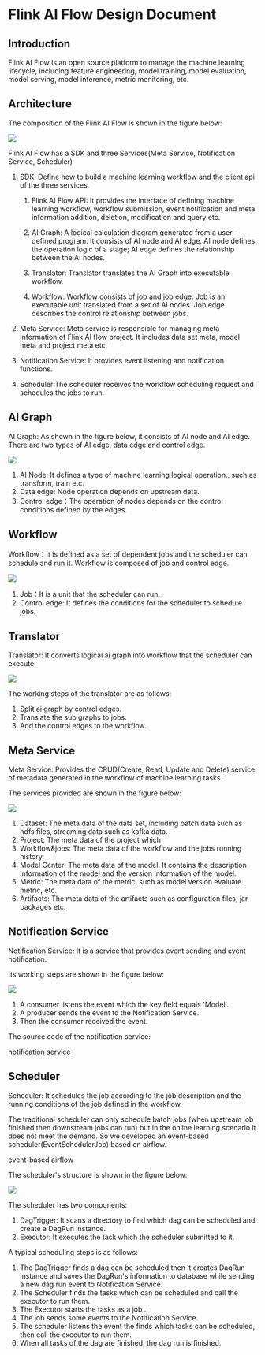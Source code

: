# Flink AI Flow Design Document

## Introduction

Flink AI Flow is an open source platform to manage the machine learning lifecycle, including feature engineering, 
model training, model evaluation, model serving, model inference, metric monitoring, etc.

## Architecture
 
The composition of the Flink AI ​​Flow is shown in the figure below:

![](images/architecture.png)

Flink AI Flow has a SDK and three Services(Meta Service, Notification Service, Scheduler)

1. SDK: Define how to build a machine learning workflow and the client api of the three services.

    1. Flink AI Flow API: It provides the interface of defining machine learning workflow, 
workflow submission, event notification and meta information addition, deletion, modification and query etc.

    2. AI Graph: A logical calculation diagram generated from a user-defined program. It consists of AI node and AI edge. 
AI node defines the operation logic of a stage; AI edge defines the relationship between the AI nodes.

    3. Translator: Translator translates the AI Graph into executable workflow.

    4. Workflow: Workflow consists of job and job edge. 
Job is an executable unit translated from a set of AI nodes. Job edge describes the control relationship between jobs.

2. Meta Service: Meta service is responsible for managing meta information of Flink AI flow project.
It includes data set meta, model meta and project meta etc.

3. Notification Service: It provides event listening and notification functions.

4. Scheduler:The scheduler receives the workflow scheduling request and schedules the jobs to run.

## AI Graph

AI Graph: As shown in the figure below, it consists of AI node and AI edge. 
There are two types of AI edge, data edge and control edge.

![](images/ai_graph.png)

1. AI Node: It defines a type of machine learning logical operation., such as transform, train etc.
2. Data edge: Node operation depends on upstream data.
3. Control edge：The operation of nodes depends on the control conditions defined by the edges.


## Workflow

Workflow：It is defined as a set of dependent jobs and the scheduler can schedule and run it.
Workflow is composed of job and control edge.


![](images/workflow.png)

1. Job：It is a unit that the scheduler can run.
2. Control edge: It defines the conditions for the scheduler to schedule jobs.

## Translator

Translator: It converts logical ai graph into workflow that the scheduler can execute.


![](images/translator.png)

The working steps of the translator are as follows:
1. Split ai graph by control edges.
2. Translate the sub graphs to jobs.
3. Add the control edges to the workflow.

## Meta Service

Meta Service: Provides the CRUD(Create, Read, Update and Delete) service of metadata generated in the workflow of machine learning tasks.

The services provided are shown in the figure below:

![](images/meta.png)

1. Dataset: The meta data of the data set, including batch data such as hdfs files, streaming data such as kafka data.
2. Project: The meta data of the project which
3. Workflow&jobs: The meta data of the workflow and the jobs running history.
4. Model Center: The meta data of the model. 
It contains the description information of the model and the version information of the model.
5. Metric: The meta data of the metric, such as model version evaluate metric, etc.
6. Artifacts: The meta data of the artifacts such as configuration files, jar packages etc.


## Notification Service

Notification Service: It is a service that provides event sending and event notification.

Its working steps are shown in the figure below:

![](images/notification.png)

1. A consumer listens the event which the key field equals 'Model'.
2. A producer sends the event to the Notification Service.
3. Then the consumer received the event.

The source code of the notification service: 

[notification service](../lib/notification_service)

## Scheduler

Scheduler: It schedules the job according to the job description and the running conditions of the job defined in the workflow.

The traditional scheduler can only schedule batch jobs (when upstream job finished then downstream jobs can run) 
but in the online learning scenario it does not meet the demand. So we developed an event-based scheduler(EventSchedulerJob) based on airflow.

[event-based airflow](../lib/airflow)

The scheduler's structure is shown in the figure below:

![](images/scheduler.png)

The scheduler has two components:
1. DagTrigger: It scans a directory to find which dag can be scheduled and create a DagRun instance.
2. Executor: It executes the task which the scheduler submitted to it.

A typical scheduling steps is as follows:
1. The DagTrigger finds a dag can be scheduled then it creates DagRun instance 
and saves the DagRun's information to database while sending a new dag run event to Notification Service.
2. The Scheduler finds the tasks which can be scheduled and call the executor to run them.
3. The Executor starts the tasks as a job .
4. The job sends some events to the Notification Service.
5. The scheduler listens the event the finds which tasks can be scheduled, then call the executor to run them.
6. When all tasks of the dag are finished, the dag run is finished.
